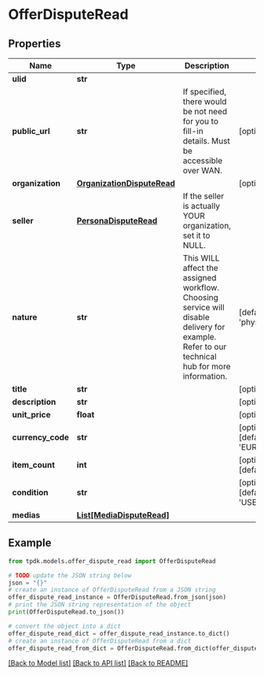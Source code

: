 # OfferDisputeRead



## Properties

Name | Type | Description | Notes
------------ | ------------- | ------------- | -------------
**ulid** | **str** |  | 
**public_url** | **str** | If specified, there would be not need for you to fill-in details. Must be accessible over WAN. | [optional] 
**organization** | [**OrganizationDisputeRead**](OrganizationDisputeRead.md) |  | [optional] 
**seller** | [**PersonaDisputeRead**](PersonaDisputeRead.md) | If the seller is actually YOUR organization, set it to NULL. | 
**nature** | **str** | This WILL affect the assigned workflow. Choosing service will disable delivery for example. Refer to our technical hub for more information. | [default to 'physical_item']
**title** | **str** |  | [optional] 
**description** | **str** |  | [optional] 
**unit_price** | **float** |  | [optional] 
**currency_code** | **str** |  | [optional] [default to 'EUR']
**item_count** | **int** |  | [optional] [default to 1]
**condition** | **str** |  | [optional] [default to 'USED']
**medias** | [**List[MediaDisputeRead]**](MediaDisputeRead.md) |  | 

## Example

```python
from tpdk.models.offer_dispute_read import OfferDisputeRead

# TODO update the JSON string below
json = "{}"
# create an instance of OfferDisputeRead from a JSON string
offer_dispute_read_instance = OfferDisputeRead.from_json(json)
# print the JSON string representation of the object
print(OfferDisputeRead.to_json())

# convert the object into a dict
offer_dispute_read_dict = offer_dispute_read_instance.to_dict()
# create an instance of OfferDisputeRead from a dict
offer_dispute_read_from_dict = OfferDisputeRead.from_dict(offer_dispute_read_dict)
```
[[Back to Model list]](../README.md#documentation-for-models) [[Back to API list]](../README.md#documentation-for-api-endpoints) [[Back to README]](../README.md)


